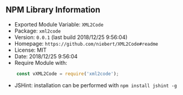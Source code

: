 ## NPM Library Information
* Exported Module Variable: `XML2Code`
* Package:  `xml2code`
* Version:  `0.0.1`   (last build 2018/12/25 9:56:04)
* Homepage: `https://github.com/niebert/XML2Code#readme`
* License:  MIT
* Date:     2018/12/25 9:56:04
* Require Module with:
```javascript
    const vXML2Code = require('xml2code');
```
* JSHint: installation can be performed with `npm install jshint -g`
